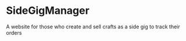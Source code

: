 # SideGigManager
A website for those who create and sell crafts as a side gig to track their orders
